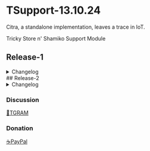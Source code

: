 # TSupport-13.10.24

Citra, a standalone implementation, leaves a trace in IoT.

Tricky Store n' Shamiko Support Module

## Release-1
<details>
<summary>Changelog</summary>
- Change New Keybox
</details>
## Release-2
<details>
<summary>Changelog</summary>
- Remove  code ( delete XEU Inject Module )
</details>

### Discussion
[💬TGRAM](https://t.me/citraintegritytrick/3)
### Donation
[☕PayPal](https://paypal.me/CitraStanalone?country.x=US&locale.x=en_US)